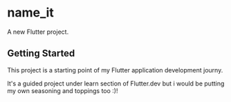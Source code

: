 # name_it

A new Flutter project.

## Getting Started

This project is a starting point of my Flutter application development journy.

It's a guided project under learn section of Flutter.dev but i would be putting my own seasoning and toppings too :)!